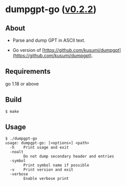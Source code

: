 dumpgpt-go ([v0.2.2](https://github.com/kusumi/dumpgpt-go/releases/tag/v0.2.2))
========

## About

+ Parse and dump GPT in ASCII text.

+ Go version of [https://github.com/kusumi/dumpgpt](https://github.com/kusumi/dumpgpt).

## Requirements

go 1.18 or above

## Build

    $ make

## Usage

    $ ./dumpgpt-go
    usage: dumpgpt-go: [<options>] <path>
      -h    Print usage and exit
      -noalt
            Do not dump secondary header and entries
      -symbol
            Print symbol name if possible
      -v    Print version and exit
      -verbose
            Enable verbose print
